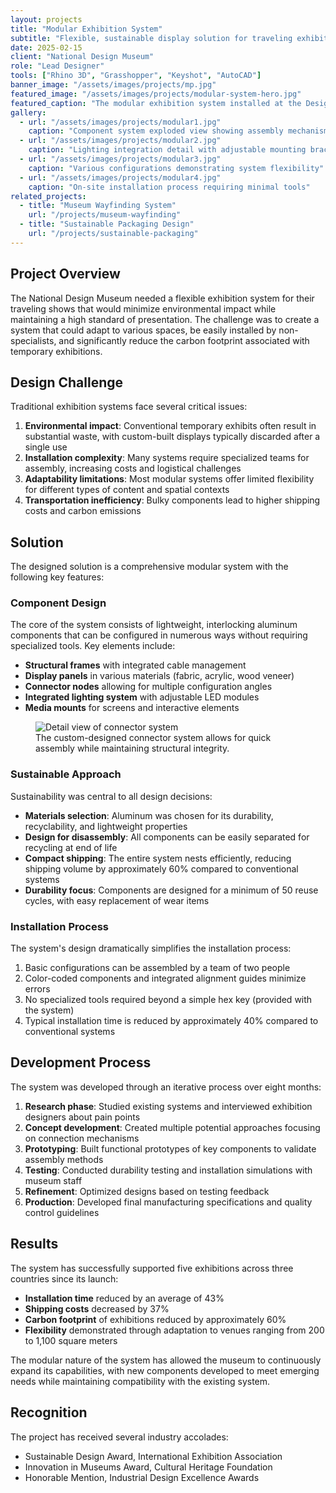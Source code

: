 ```yaml
---
layout: projects
title: "Modular Exhibition System"
subtitle: "Flexible, sustainable display solution for traveling exhibitions"
date: 2025-02-15
client: "National Design Museum"
role: "Lead Designer"
tools: ["Rhino 3D", "Grasshopper", "Keyshot", "AutoCAD"]
banner_image: "/assets/images/projects/mp.jpg"
featured_image: "/assets/images/projects/modular-system-hero.jpg"
featured_caption: "The modular exhibition system installed at the Design Biennial"
gallery:
  - url: "/assets/images/projects/modular1.jpg"
    caption: "Component system exploded view showing assembly mechanism"
  - url: "/assets/images/projects/modular2.jpg"
    caption: "Lighting integration detail with adjustable mounting brackets"
  - url: "/assets/images/projects/modular3.jpg"
    caption: "Various configurations demonstrating system flexibility"
  - url: "/assets/images/projects/modular4.jpg"
    caption: "On-site installation process requiring minimal tools"
related_projects:
  - title: "Museum Wayfinding System"
    url: "/projects/museum-wayfinding"
  - title: "Sustainable Packaging Design"
    url: "/projects/sustainable-packaging"
---
```


## Project Overview

The National Design Museum needed a flexible exhibition system for their traveling shows that would minimize environmental impact while maintaining a high standard of presentation. The challenge was to create a system that could adapt to various spaces, be easily installed by non-specialists, and significantly reduce the carbon footprint associated with temporary exhibitions.

## Design Challenge

Traditional exhibition systems face several critical issues:

1. **Environmental impact**: Conventional temporary exhibits often result in substantial waste, with custom-built displays typically discarded after a single use
2. **Installation complexity**: Many systems require specialized teams for assembly, increasing costs and logistical challenges
3. **Adaptability limitations**: Most modular systems offer limited flexibility for different types of content and spatial contexts
4. **Transportation inefficiency**: Bulky components lead to higher shipping costs and carbon emissions

## Solution

The designed solution is a comprehensive modular system with the following key features:

### Component Design

The core of the system consists of lightweight, interlocking aluminum components that can be configured in numerous ways without requiring specialized tools. Key elements include:

- **Structural frames** with integrated cable management
- **Display panels** in various materials (fabric, acrylic, wood veneer)
- **Connector nodes** allowing for multiple configuration angles
- **Integrated lighting system** with adjustable LED modules
- **Media mounts** for screens and interactive elements

<figure class="projects-image-container">
  <img src="/assets/images/projects/component-detail.jpg" alt="Detail view of connector system" class="projects-image">
  <figcaption class="projects-image-caption">The custom-designed connector system allows for quick assembly while maintaining structural integrity.</figcaption>
</figure>

### Sustainable Approach

Sustainability was central to all design decisions:

- **Materials selection**: Aluminum was chosen for its durability, recyclability, and lightweight properties
- **Design for disassembly**: All components can be easily separated for recycling at end of life
- **Compact shipping**: The entire system nests efficiently, reducing shipping volume by approximately 60% compared to conventional systems
- **Durability focus**: Components are designed for a minimum of 50 reuse cycles, with easy replacement of wear items

### Installation Process

The system's design dramatically simplifies the installation process:

1. Basic configurations can be assembled by a team of two people
2. Color-coded components and integrated alignment guides minimize errors
3. No specialized tools required beyond a simple hex key (provided with the system)
4. Typical installation time is reduced by approximately 40% compared to conventional systems

## Development Process

The system was developed through an iterative process over eight months:

1. **Research phase**: Studied existing systems and interviewed exhibition designers about pain points
2. **Concept development**: Created multiple potential approaches focusing on connection mechanisms
3. **Prototyping**: Built functional prototypes of key components to validate assembly methods
4. **Testing**: Conducted durability testing and installation simulations with museum staff
5. **Refinement**: Optimized designs based on testing feedback
6. **Production**: Developed final manufacturing specifications and quality control guidelines

## Results

The system has successfully supported five exhibitions across three countries since its launch:

- **Installation time** reduced by an average of 43%
- **Shipping costs** decreased by 37%
- **Carbon footprint** of exhibitions reduced by approximately 60%
- **Flexibility** demonstrated through adaptation to venues ranging from 200 to 1,100 square meters

The modular nature of the system has allowed the museum to continuously expand its capabilities, with new components developed to meet emerging needs while maintaining compatibility with the existing system.

## Recognition

The project has received several industry accolades:

- Sustainable Design Award, International Exhibition Association
- Innovation in Museums Award, Cultural Heritage Foundation
- Honorable Mention, Industrial Design Excellence Awards

